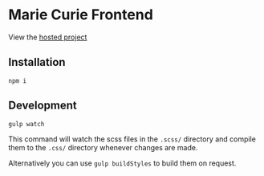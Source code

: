 # Marie Curie Frontend 

View the [hosted project](https://duncan-s-white.github.io/little-loft/)

## Installation

`npm i`

## Development

`gulp watch`

This command will watch the scss files in the `.scss/` directory and compile them to the `.css/` directory whenever changes are made.

Alternatively you can use `gulp buildStyles` to build them on request.
